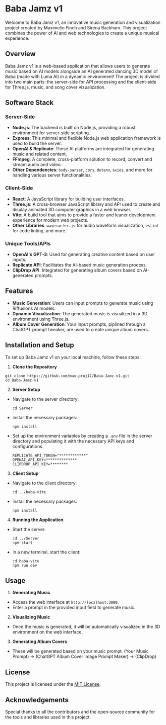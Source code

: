 # Baba Jamz v1

Welcome to Baba Jamz v1, an innovative music generation and visualization project created by Maximelio Finch and Sirena Backham. This project combines the power of AI and web technologies to create a unique musical experience.

## Overview

Baba Jamz v1 is a web-based application that allows users to generate music based on AI models alongside an AI generated dancing 3D model of Baba (made with Luma AI) in a dynamic environment! The project is divided into two main parts: the server-side for API processing and the client-side for Three.js, music, and song cover vizualization.

## Software Stack

### Server-Side
- **Node.js**: The backend is built on Node.js, providing a robust environment for server-side scripting.
- **Express**: This minimal and flexible Node.js web application framework is used to build the server.
- **OpenAI & Replicate**: These AI platforms are integrated for generating music and related content.
- **FFmpeg**: A complete, cross-platform solution to record, convert and stream audio and video.
- **Other Dependencies**: `body-parser`, `cors`, `dotenv`, `axios`, and more for handling various server functionalities.

### Client-Side
- **React**: A JavaScript library for building user interfaces.
- **Three.js**: A cross-browser JavaScript library and API used to create and display animated 3D computer graphics in a web browser.
- **Vite**: A build tool that aims to provide a faster and leaner development experience for modern web projects.
- **Other Libraries**: `wavesurfer.js` for audio waveform visualization, `eslint` for code linting, and more.

### Unique Tools/APIs
- **OpenAI's GPT-3**: Used for generating creative content based on user inputs.
- **Replicate API**: Facilitates the AI-based music generation process.
- **ClipDrop API**: Integrated for generating album covers based on AI-generated prompts.

## Features
- **Music Generation**: Users can input prompts to generate music using Riffusions AI models.
- **Dynamic Visualization**: The generated music is visualized in a 3D environment using Three.js.
- **Album Cover Generation**: Your input prompts, piplined through a ChatGPT prompt tweaker, are used to create unique album covers.

## Installation and Setup

To set up Baba Jamz v1 on your local machine, follow these steps:

1. **Clone the Repository**
```
git clone https://github.com/max-proj17/Baba-Jamz-v1.git
cd Baba-Jamz-v1
```

2. **Server Setup**
- Navigate to the server directory:
  ```
  cd Server
  ```
- Install the necessary packages:
  ```
  npm install
  ```
- Set up the environment variables by creating a `.env` file in the server directory and populating it with the necessary API keys and configurations.
  ```
  REPLICATE_API_TOKEN="************"
  OPENAI_API_KEY=**************
  CLIPDROP_API_KEY=********
  ```
3. **Client Setup**
- Navigate to the client directory:
  ```
  cd ../baba-vite
  ```
- Install the necessary packages:
  ```
  npm install
  ```

4. **Running the Application**
- Start the server:
  ```
  cd ../Server
  npm start
  ```
- In a new terminal, start the client:
  ```
  cd baba-vite
  npm run dev
  ```

## Usage

1. **Generating Music**
- Access the web interface at `http://localhost:3000`.
- Enter a prompt in the provided input field to generate music.

2. **Visualizing Music**
- Once the music is generated, it will be automatically visualized in the 3D environment on the web interface.

3. **Generating Album Covers**
- These will be generated based on your music prompt. (Your Music Prompt) -> (ChatGPT Album Cover Image Prompt Maker) -> (ClipDrop)

## License
This project is licensed under the [MIT License](LICENSE).

## Acknowledgements
Special thanks to all the contributors and the open-source community for the tools and libraries used in this project.
